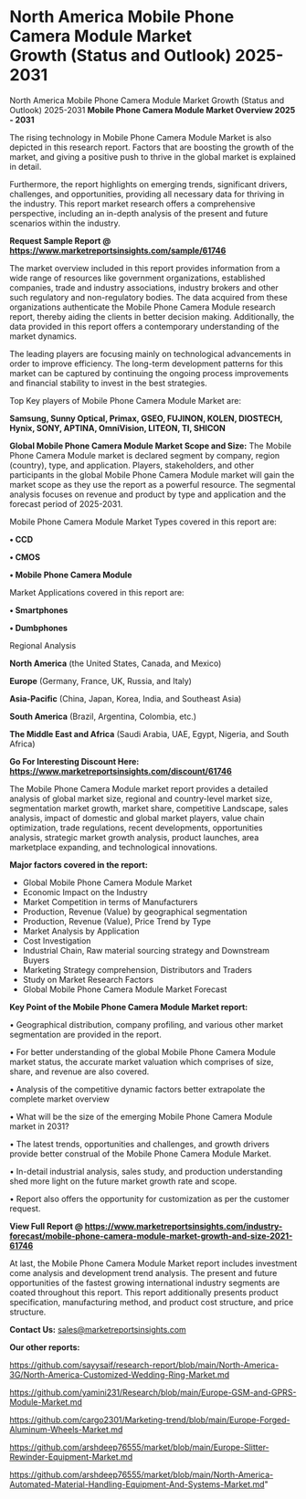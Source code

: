 # North America Mobile Phone Camera Module Market Growth (Status and Outlook) 2025-2031
North America Mobile Phone Camera Module Market Growth (Status and Outlook) 2025-2031
<Strong> Mobile Phone Camera Module Market Overview 2025 - 2031</strong>

The rising technology in Mobile Phone Camera Module Market is also depicted in this research report. Factors that are boosting the growth of the market, and giving a positive push to thrive in the global market is explained in detail.

Furthermore, the report highlights on emerging trends, significant drivers, challenges, and opportunities, providing all necessary data for thriving in the industry. This report market research offers a comprehensive perspective, including an in-depth analysis of the present and future scenarios within the industry.

<strong>Request Sample Report @ <a href=https://www.marketreportsinsights.com/sample/61746>https://www.marketreportsinsights.com/sample/61746</a></strong>

The market overview included in this report provides information from a wide range of resources like government organizations, established companies, trade and industry associations, industry brokers and other such regulatory and non-regulatory bodies. The data acquired from these organizations authenticate the Mobile Phone Camera Module research report, thereby aiding the clients in better decision making. Additionally, the data provided in this report offers a contemporary understanding of the market dynamics.

The leading players are focusing mainly on technological advancements in order to improve efficiency. The long-term development patterns for this market can be captured by continuing the ongoing process improvements and financial stability to invest in the best strategies.

Top Key players of Mobile Phone Camera Module Market are:

<strong>Samsung, Sunny Optical, Primax, GSEO, FUJINON, KOLEN, DIOSTECH, Hynix, SONY, APTINA, OmniVision, LITEON, TI, SHICON</strong>

<strong><b>Global Mobile Phone Camera Module Market Scope and Size:</b></strong>
The Mobile Phone Camera Module market is declared segment by company, region (country), type, and application. Players, stakeholders, and other participants in the global Mobile Phone Camera Module market will gain the market scope as they use the report as a powerful resource. The segmental analysis focuses on revenue and product by type and application and the forecast period of 2025-2031.

Mobile Phone Camera Module Market Types covered in this report are:

<strong>• CCD

• CMOS

• Mobile Phone Camera Module</strong>

Market Applications covered in this report are:

<strong>• Smartphones

• Dumbphones</strong> 

Regional Analysis

<strong>North America</strong> (the United States, Canada, and Mexico)

<strong>Europe</strong> (Germany, France, UK, Russia, and Italy)

<strong>Asia-Pacific</strong> (China, Japan, Korea, India, and Southeast Asia)

<strong>South America</strong> (Brazil, Argentina, Colombia, etc.)

<strong>The Middle East and Africa</strong> (Saudi Arabia, UAE, Egypt, Nigeria, and South Africa)

<strong>Go For Interesting Discount Here: <a href=https://www.marketreportsinsights.com/discount/61746>https://www.marketreportsinsights.com/discount/61746</a></strong>

The Mobile Phone Camera Module market report provides a detailed analysis of global market size, regional and country-level market size, segmentation market growth, market share, competitive Landscape, sales analysis, impact of domestic and global market players, value chain optimization, trade regulations, recent developments, opportunities analysis, strategic market growth analysis, product launches, area marketplace expanding, and technological innovations.

<strong><b>Major factors covered in the report:</b></strong>
<ul>
  <li>Global Mobile Phone Camera Module Market </li>
  <li>Economic Impact on the Industry</li>
  <li>Market Competition in terms of Manufacturers</li>
  <li>Production, Revenue (Value) by geographical segmentation</li>
  <li>Production, Revenue (Value), Price Trend by Type</li>
  <li>Market Analysis by Application</li>
  <li>Cost Investigation</li>
  <li>Industrial Chain, Raw material sourcing strategy and Downstream Buyers</li>
  <li>Marketing Strategy comprehension, Distributors and Traders</li>
  <li>Study on Market Research Factors</li>
  <li>Global Mobile Phone Camera Module Market Forecast</li>
</ul>

<strong><b>Key Point of the Mobile Phone Camera Module Market report:</b></strong>

• Geographical distribution, company profiling, and various other market segmentation are provided in the report.

• For better understanding of the global Mobile Phone Camera Module market status, the accurate market valuation which comprises of size, share, and revenue are also covered.

• Analysis of the competitive dynamic factors better extrapolate the complete market overview

• What will be the size of the emerging Mobile Phone Camera Module market in 2031?

• The latest trends, opportunities and challenges, and growth drivers provide better construal of the Mobile Phone Camera Module Market.

• In-detail industrial analysis, sales study, and production understanding shed more light on the future market growth rate and scope.

• Report also offers the opportunity for customization as per the customer request.

<strong><b>View Full Report @ <a href=https://www.marketreportsinsights.com/industry-forecast/mobile-phone-camera-module-market-growth-and-size-2021-61746>https://www.marketreportsinsights.com/industry-forecast/mobile-phone-camera-module-market-growth-and-size-2021-61746</a></b></strong>


At last, the Mobile Phone Camera Module Market report includes investment come analysis and development trend analysis. The present and future opportunities of the fastest growing international industry segments are coated throughout this report. This report additionally presents product specification, manufacturing method, and product cost structure, and price structure.

<strong>Contact Us:</strong>
sales@marketreportsinsights.com

<strong>Our other reports:</strong>

<a href=https://github.com/sayysaif/research-report/blob/main/North-America-3G/North-America-Customized-Wedding-Ring-Market.md>https://github.com/sayysaif/research-report/blob/main/North-America-3G/North-America-Customized-Wedding-Ring-Market.md</a>

<a href=https://github.com/yamini231/Research/blob/main/Europe-GSM-and-GPRS-Module-Market.md>https://github.com/yamini231/Research/blob/main/Europe-GSM-and-GPRS-Module-Market.md</a>

<a href=https://github.com/cargo2301/Marketing-trend/blob/main/Europe-Forged-Aluminum-Wheels-Market.md>https://github.com/cargo2301/Marketing-trend/blob/main/Europe-Forged-Aluminum-Wheels-Market.md</a>

<a href=https://github.com/arshdeep76555/market/blob/main/Europe-Slitter-Rewinder-Equipment-Market.md>https://github.com/arshdeep76555/market/blob/main/Europe-Slitter-Rewinder-Equipment-Market.md</a>

<a href=https://github.com/arshdeep76555/market/blob/main/North-America-Automated-Material-Handling-Equipment-And-Systems-Market.md>https://github.com/arshdeep76555/market/blob/main/North-America-Automated-Material-Handling-Equipment-And-Systems-Market.md</a>"
